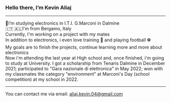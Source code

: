 ### Hello there, I’m Kevin Aliaj

---

📖I’m studying electronics in I.T.I. G.Marconi in Dalmine<br>
🇮🇹 🇦🇱I'm from Bergamo, Italy<br>
Currently, I'm working on a project with my mates<br>
In addition to electronics, i even love training 🏃 and playing football ⚽<br>
My goals are to finish the projects, continue learning more and more about electronics<br>
Now i'm attending the last year at High school and, once finished, i'm going to study at University.
I got a scholarship from Tenaris Dalmine in December 2021;
participated to "Gara nazionale di elettronica" in May 2022;
won with my classmates the category "environment" at Marconi's Day (school competition) at my school in 2022. 


---

You can contact me via email: aliaj.kevin.04@gmail.com
